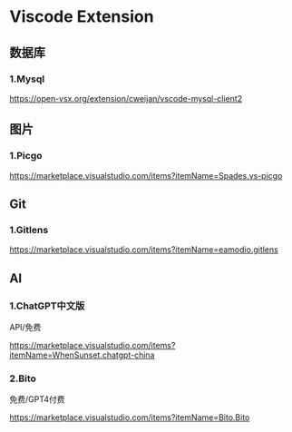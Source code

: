 # Viscode Extension

## 数据库

### 1.Mysql

https://open-vsx.org/extension/cweijan/vscode-mysql-client2

## 图片

### 1.Picgo

https://marketplace.visualstudio.com/items?itemName=Spades.vs-picgo

## Git

### 1.Gitlens

https://marketplace.visualstudio.com/items?itemName=eamodio.gitlens

## AI

### 1.ChatGPT中文版

API/免费

https://marketplace.visualstudio.com/items?itemName=WhenSunset.chatgpt-china

### 2.Bito

免费/GPT4付费

https://marketplace.visualstudio.com/items?itemName=Bito.Bito